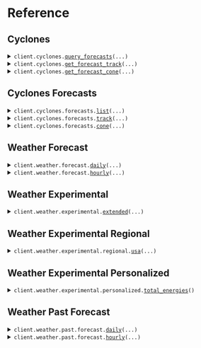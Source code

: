 # Reference
## Cyclones
<details><summary><code>client.cyclones.<a href="src/silurian/cyclones/client.py">query_forecasts</a>(...)</code></summary>
<dl>
<dd>

#### 📝 Description

<dl>
<dd>

<dl>
<dd>

Query the available cyclone forecasts for a particular time
</dd>
</dl>
</dd>
</dl>

#### 🔌 Usage

<dl>
<dd>

<dl>
<dd>

```python
from silurian import Earth
client = Earth(api_key="YOUR_API_KEY", )
client.cyclones.query_forecasts()

```
</dd>
</dl>
</dd>
</dl>

#### ⚙️ Parameters

<dl>
<dd>

<dl>
<dd>

**time:** `typing.Optional[dt.datetime]` — *Default value: (current time) - Default time zone: UTC*
    
</dd>
</dl>

<dl>
<dd>

**min_storm_category:** `typing.Optional[int]` 
    
</dd>
</dl>

<dl>
<dd>

**model:** `typing.Optional[ModelName]` 
    
</dd>
</dl>

<dl>
<dd>

**request_options:** `typing.Optional[RequestOptions]` — Request-specific configuration.
    
</dd>
</dl>
</dd>
</dl>


</dd>
</dl>
</details>

<details><summary><code>client.cyclones.<a href="src/silurian/cyclones/client.py">get_forecast_track</a>(...)</code></summary>
<dl>
<dd>

#### 📝 Description

<dl>
<dd>

<dl>
<dd>

Get cyclone tracks in GeoJSON (MF-GeoJSON) format
</dd>
</dl>
</dd>
</dl>

#### 🔌 Usage

<dl>
<dd>

<dl>
<dd>

```python
from silurian import Earth
client = Earth(api_key="YOUR_API_KEY", )
client.cyclones.get_forecast_track(storm_id='storm_id', )

```
</dd>
</dl>
</dd>
</dl>

#### ⚙️ Parameters

<dl>
<dd>

<dl>
<dd>

**storm_id:** `str` 
    
</dd>
</dl>

<dl>
<dd>

**time:** `typing.Optional[dt.datetime]` — *Default value: (current time) - Default time zone: UTC*
    
</dd>
</dl>

<dl>
<dd>

**max_lead_time:** `typing.Optional[str]` — *Value must be > P0D*
    
</dd>
</dl>

<dl>
<dd>

**model:** `typing.Optional[ModelName]` 
    
</dd>
</dl>

<dl>
<dd>

**request_options:** `typing.Optional[RequestOptions]` — Request-specific configuration.
    
</dd>
</dl>
</dd>
</dl>


</dd>
</dl>
</details>

<details><summary><code>client.cyclones.<a href="src/silurian/cyclones/client.py">get_forecast_cone</a>(...)</code></summary>
<dl>
<dd>

#### 📝 Description

<dl>
<dd>

<dl>
<dd>

Get cyclone forecast cone in GeoJSON format
</dd>
</dl>
</dd>
</dl>

#### 🔌 Usage

<dl>
<dd>

<dl>
<dd>

```python
from silurian import Earth
client = Earth(api_key="YOUR_API_KEY", )
client.cyclones.get_forecast_cone(storm_id='storm_id', )

```
</dd>
</dl>
</dd>
</dl>

#### ⚙️ Parameters

<dl>
<dd>

<dl>
<dd>

**storm_id:** `str` 
    
</dd>
</dl>

<dl>
<dd>

**time:** `typing.Optional[dt.datetime]` — *Default value: (current time) - Default time zone: UTC*
    
</dd>
</dl>

<dl>
<dd>

**max_lead_time:** `typing.Optional[str]` — *Value must be > P0D*
    
</dd>
</dl>

<dl>
<dd>

**smooth_cone:** `typing.Optional[bool]` 
    
</dd>
</dl>

<dl>
<dd>

**model:** `typing.Optional[ModelName]` 
    
</dd>
</dl>

<dl>
<dd>

**request_options:** `typing.Optional[RequestOptions]` — Request-specific configuration.
    
</dd>
</dl>
</dd>
</dl>


</dd>
</dl>
</details>

## Cyclones Forecasts
<details><summary><code>client.cyclones.forecasts.<a href="src/silurian/cyclones/forecasts/client.py">list</a>(...)</code></summary>
<dl>
<dd>

#### 📝 Description

<dl>
<dd>

<dl>
<dd>

Query the available cyclone forecasts for a particular time
</dd>
</dl>
</dd>
</dl>

#### 🔌 Usage

<dl>
<dd>

<dl>
<dd>

```python
from silurian import Earth
client = Earth(api_key="YOUR_API_KEY", )
client.cyclones.forecasts.list()

```
</dd>
</dl>
</dd>
</dl>

#### ⚙️ Parameters

<dl>
<dd>

<dl>
<dd>

**time:** `typing.Optional[dt.datetime]` — *Default value: (current time) - Default time zone: UTC*
    
</dd>
</dl>

<dl>
<dd>

**min_storm_category:** `typing.Optional[int]` 
    
</dd>
</dl>

<dl>
<dd>

**model:** `typing.Optional[ModelName]` 
    
</dd>
</dl>

<dl>
<dd>

**request_options:** `typing.Optional[RequestOptions]` — Request-specific configuration.
    
</dd>
</dl>
</dd>
</dl>


</dd>
</dl>
</details>

<details><summary><code>client.cyclones.forecasts.<a href="src/silurian/cyclones/forecasts/client.py">track</a>(...)</code></summary>
<dl>
<dd>

#### 📝 Description

<dl>
<dd>

<dl>
<dd>

Get cyclone tracks in GeoJSON (MF-GeoJSON) format
</dd>
</dl>
</dd>
</dl>

#### 🔌 Usage

<dl>
<dd>

<dl>
<dd>

```python
from silurian import Earth
client = Earth(api_key="YOUR_API_KEY", )
client.cyclones.forecasts.track(storm_id='storm_id', )

```
</dd>
</dl>
</dd>
</dl>

#### ⚙️ Parameters

<dl>
<dd>

<dl>
<dd>

**storm_id:** `str` 
    
</dd>
</dl>

<dl>
<dd>

**time:** `typing.Optional[dt.datetime]` — *Default value: (current time) - Default time zone: UTC*
    
</dd>
</dl>

<dl>
<dd>

**max_lead_time:** `typing.Optional[str]` — *Value must be > P0D*
    
</dd>
</dl>

<dl>
<dd>

**model:** `typing.Optional[ModelName]` 
    
</dd>
</dl>

<dl>
<dd>

**request_options:** `typing.Optional[RequestOptions]` — Request-specific configuration.
    
</dd>
</dl>
</dd>
</dl>


</dd>
</dl>
</details>

<details><summary><code>client.cyclones.forecasts.<a href="src/silurian/cyclones/forecasts/client.py">cone</a>(...)</code></summary>
<dl>
<dd>

#### 📝 Description

<dl>
<dd>

<dl>
<dd>

Get cyclone forecast cone in GeoJSON format
</dd>
</dl>
</dd>
</dl>

#### 🔌 Usage

<dl>
<dd>

<dl>
<dd>

```python
from silurian import Earth
client = Earth(api_key="YOUR_API_KEY", )
client.cyclones.forecasts.cone(storm_id='storm_id', )

```
</dd>
</dl>
</dd>
</dl>

#### ⚙️ Parameters

<dl>
<dd>

<dl>
<dd>

**storm_id:** `str` 
    
</dd>
</dl>

<dl>
<dd>

**time:** `typing.Optional[dt.datetime]` — *Default value: (current time) - Default time zone: UTC*
    
</dd>
</dl>

<dl>
<dd>

**max_lead_time:** `typing.Optional[str]` — *Value must be > P0D*
    
</dd>
</dl>

<dl>
<dd>

**smooth_cone:** `typing.Optional[bool]` 
    
</dd>
</dl>

<dl>
<dd>

**model:** `typing.Optional[ModelName]` 
    
</dd>
</dl>

<dl>
<dd>

**request_options:** `typing.Optional[RequestOptions]` — Request-specific configuration.
    
</dd>
</dl>
</dd>
</dl>


</dd>
</dl>
</details>

## Weather Forecast
<details><summary><code>client.weather.forecast.<a href="src/silurian/weather/forecast/client.py">daily</a>(...)</code></summary>
<dl>
<dd>

#### 📝 Description

<dl>
<dd>

<dl>
<dd>

Get daily weather forecast for a specific location
Only allowing local timezone aggregations for now since
it is unclear how exactly users will understand "UTC".
</dd>
</dl>
</dd>
</dl>

#### 🔌 Usage

<dl>
<dd>

<dl>
<dd>

```python
from silurian import Earth
client = Earth(api_key="YOUR_API_KEY", )
client.weather.forecast.daily(latitude=47.6061, longitude=-122.3328, )

```
</dd>
</dl>
</dd>
</dl>

#### ⚙️ Parameters

<dl>
<dd>

<dl>
<dd>

**latitude:** `float` 
    
</dd>
</dl>

<dl>
<dd>

**longitude:** `float` 
    
</dd>
</dl>

<dl>
<dd>

**timezone:** `typing.Optional[typing.Literal["local"]]` 
    
</dd>
</dl>

<dl>
<dd>

**units:** `typing.Optional[Units]` 
    
</dd>
</dl>

<dl>
<dd>

**request_options:** `typing.Optional[RequestOptions]` — Request-specific configuration.
    
</dd>
</dl>
</dd>
</dl>


</dd>
</dl>
</details>

<details><summary><code>client.weather.forecast.<a href="src/silurian/weather/forecast/client.py">hourly</a>(...)</code></summary>
<dl>
<dd>

#### 📝 Description

<dl>
<dd>

<dl>
<dd>

Get hourly weather forecast for a specific location
</dd>
</dl>
</dd>
</dl>

#### 🔌 Usage

<dl>
<dd>

<dl>
<dd>

```python
from silurian import Earth
client = Earth(api_key="YOUR_API_KEY", )
client.weather.forecast.hourly(latitude=47.6061, longitude=-122.3328, )

```
</dd>
</dl>
</dd>
</dl>

#### ⚙️ Parameters

<dl>
<dd>

<dl>
<dd>

**latitude:** `float` 
    
</dd>
</dl>

<dl>
<dd>

**longitude:** `float` 
    
</dd>
</dl>

<dl>
<dd>

**timezone:** `typing.Optional[Timezone]` 
    
</dd>
</dl>

<dl>
<dd>

**units:** `typing.Optional[Units]` 
    
</dd>
</dl>

<dl>
<dd>

**include_past:** `typing.Optional[bool]` 
    
</dd>
</dl>

<dl>
<dd>

**request_options:** `typing.Optional[RequestOptions]` — Request-specific configuration.
    
</dd>
</dl>
</dd>
</dl>


</dd>
</dl>
</details>

## Weather Experimental
<details><summary><code>client.weather.experimental.<a href="src/silurian/weather/experimental/client.py">extended</a>(...)</code></summary>
<dl>
<dd>

#### 📝 Description

<dl>
<dd>

<dl>
<dd>

Get hourly weather forecast for a specific location and time
</dd>
</dl>
</dd>
</dl>

#### 🔌 Usage

<dl>
<dd>

<dl>
<dd>

```python
from silurian import Earth
client = Earth(api_key="YOUR_API_KEY", )
client.weather.experimental.extended(latitude=47.6061, longitude=-122.3328, )

```
</dd>
</dl>
</dd>
</dl>

#### ⚙️ Parameters

<dl>
<dd>

<dl>
<dd>

**latitude:** `float` 
    
</dd>
</dl>

<dl>
<dd>

**longitude:** `float` 
    
</dd>
</dl>

<dl>
<dd>

**timezone:** `typing.Optional[Timezone]` 
    
</dd>
</dl>

<dl>
<dd>

**units:** `typing.Optional[Units]` 
    
</dd>
</dl>

<dl>
<dd>

**request_options:** `typing.Optional[RequestOptions]` — Request-specific configuration.
    
</dd>
</dl>
</dd>
</dl>


</dd>
</dl>
</details>

## Weather Experimental Regional
<details><summary><code>client.weather.experimental.regional.<a href="src/silurian/weather/experimental/regional/client.py">usa</a>(...)</code></summary>
<dl>
<dd>

#### 📝 Description

<dl>
<dd>

<dl>
<dd>

Get hourly weather forecast for a specific location and time
</dd>
</dl>
</dd>
</dl>

#### 🔌 Usage

<dl>
<dd>

<dl>
<dd>

```python
from silurian import Earth
client = Earth(api_key="YOUR_API_KEY", )
client.weather.experimental.regional.usa(latitude=47.6061, longitude=-122.3328, )

```
</dd>
</dl>
</dd>
</dl>

#### ⚙️ Parameters

<dl>
<dd>

<dl>
<dd>

**latitude:** `float` 
    
</dd>
</dl>

<dl>
<dd>

**longitude:** `float` 
    
</dd>
</dl>

<dl>
<dd>

**timezone:** `typing.Optional[Timezone]` 
    
</dd>
</dl>

<dl>
<dd>

**units:** `typing.Optional[Units]` 
    
</dd>
</dl>

<dl>
<dd>

**request_options:** `typing.Optional[RequestOptions]` — Request-specific configuration.
    
</dd>
</dl>
</dd>
</dl>


</dd>
</dl>
</details>

## Weather Experimental Personalized
<details><summary><code>client.weather.experimental.personalized.<a href="src/silurian/weather/experimental/personalized/client.py">total_energies</a>()</code></summary>
<dl>
<dd>

#### 📝 Description

<dl>
<dd>

<dl>
<dd>

Return asset‑level forecast data as a JSON ForecastTable.
</dd>
</dl>
</dd>
</dl>

#### 🔌 Usage

<dl>
<dd>

<dl>
<dd>

```python
from silurian import Earth
client = Earth(api_key="YOUR_API_KEY", )
client.weather.experimental.personalized.total_energies()

```
</dd>
</dl>
</dd>
</dl>

#### ⚙️ Parameters

<dl>
<dd>

<dl>
<dd>

**request_options:** `typing.Optional[RequestOptions]` — Request-specific configuration.
    
</dd>
</dl>
</dd>
</dl>


</dd>
</dl>
</details>

## Weather Past Forecast
<details><summary><code>client.weather.past.forecast.<a href="src/silurian/weather/past/forecast/client.py">daily</a>(...)</code></summary>
<dl>
<dd>

#### 📝 Description

<dl>
<dd>

<dl>
<dd>

Get daily weather forecast for a specific location and time
</dd>
</dl>
</dd>
</dl>

#### 🔌 Usage

<dl>
<dd>

<dl>
<dd>

```python
from silurian import Earth
import datetime
client = Earth(api_key="YOUR_API_KEY", )
client.weather.past.forecast.daily(latitude=47.6061, longitude=-122.3328, time=datetime.datetime.fromisoformat("2024-01-01 00:00:00+00:00", ), )

```
</dd>
</dl>
</dd>
</dl>

#### ⚙️ Parameters

<dl>
<dd>

<dl>
<dd>

**latitude:** `float` 
    
</dd>
</dl>

<dl>
<dd>

**longitude:** `float` 
    
</dd>
</dl>

<dl>
<dd>

**time:** `dt.datetime` 
    
</dd>
</dl>

<dl>
<dd>

**timezone:** `typing.Optional[Timezone]` 
    
</dd>
</dl>

<dl>
<dd>

**units:** `typing.Optional[Units]` 
    
</dd>
</dl>

<dl>
<dd>

**request_options:** `typing.Optional[RequestOptions]` — Request-specific configuration.
    
</dd>
</dl>
</dd>
</dl>


</dd>
</dl>
</details>

<details><summary><code>client.weather.past.forecast.<a href="src/silurian/weather/past/forecast/client.py">hourly</a>(...)</code></summary>
<dl>
<dd>

#### 📝 Description

<dl>
<dd>

<dl>
<dd>

Get hourly weather forecast for a specific location and time
</dd>
</dl>
</dd>
</dl>

#### 🔌 Usage

<dl>
<dd>

<dl>
<dd>

```python
from silurian import Earth
import datetime
client = Earth(api_key="YOUR_API_KEY", )
client.weather.past.forecast.hourly(latitude=47.6061, longitude=-122.3328, time=datetime.datetime.fromisoformat("2024-01-01 00:00:00+00:00", ), )

```
</dd>
</dl>
</dd>
</dl>

#### ⚙️ Parameters

<dl>
<dd>

<dl>
<dd>

**latitude:** `float` 
    
</dd>
</dl>

<dl>
<dd>

**longitude:** `float` 
    
</dd>
</dl>

<dl>
<dd>

**time:** `dt.datetime` 
    
</dd>
</dl>

<dl>
<dd>

**timezone:** `typing.Optional[Timezone]` 
    
</dd>
</dl>

<dl>
<dd>

**units:** `typing.Optional[Units]` 
    
</dd>
</dl>

<dl>
<dd>

**request_options:** `typing.Optional[RequestOptions]` — Request-specific configuration.
    
</dd>
</dl>
</dd>
</dl>


</dd>
</dl>
</details>

